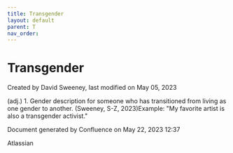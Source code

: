 ```yaml
---
title: Transgender
layout: default
parent: T
nav_order:
---
```


# Transgender

Created by  David Sweeney, last modified on May 05, 2023

(adj.) 1. Gender description for someone who has transitioned from living as one gender to another. (Sweeney, S-Z, 2023)Example: &quot;My favorite artist is also a transgender activist.&quot;

Document generated by Confluence on May 22, 2023 12:37

Atlassian
